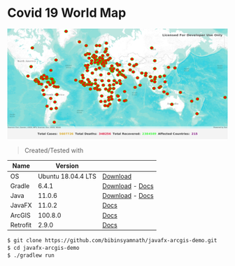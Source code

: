 # Covid 19 World Map

![screenshot](/screenshots/screenshot.png)

>Created/Tested with

|Name|Version||
|-|-|-|
|OS|Ubuntu 18.04.4 LTS|[Download](https://ubuntu.com/download)
|Gradle|6.4.1|[Download](https://gradle.org/releases) - [Docs](https://docs.gradle.org/6.4.1/userguide/userguide.html)
|Java|11.0.6|[Download](https://adoptopenjdk.net/?variant=openjdk11&jvmVariant=hotspot) - [Docs](https://docs.oracle.com/en/java/javase/11/docs/api/index.html)
|JavaFX|11.0.2|[Docs](https://openjfx.io/javadoc/11/)
|ArcGIS|100.8.0|[Docs](https://developers.arcgis.com/java/latest)
|Retrofit|2.9.0|[Docs](https://square.github.io/retrofit/)


```bash
$ git clone https://github.com/bibinsyamnath/javafx-arcgis-demo.git
$ cd javafx-arcgis-demo
$ ./gradlew run
```
